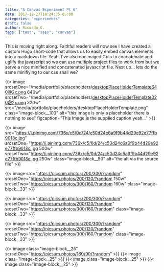 ```yaml
---
title: "A Canvas Experiment Pt 6"
date: 2017-12-27T18:24:35-05:00
categories: "experiments"
draft: false
author: Ricardo G.
tags: ["test", "sass", "canvas"]
---
```

This is moving right along. Faithful readers will now see I have created a custom Hugo short-code that allows us to easily embed canvas elements into a markdown file. Yeah. I've also conimaged Gulp to concatenate and uglify the javascript so we can use multiple project files to work from but we serve a nice minified and concatenated javascript file. Next up... lets do the same minifiying to our css shall we?

{{< image 
srcsetOne="/media/portfolio/placeholders/desktopPlaceHolderTemplate640@2x.png 640w"
srcsetTwo="/media/portfolio/placeholders/desktopPlaceHolderTemplate320@2x.png 320w"
src="/media/portfolio/placeholders/desktopPlaceHolderTemplate.png" class="image-block__100" 
alt="this image is only a placeholder there is nothing to see" 
figcaption="This Image is the supplied caption yeah..." >}}

{{< image src="https://i.pinimg.com/736x/c5/0d/24/c50d24c6a9f9b44d29e92e77ffb9018c.jpg" srcsetOne="https://i.pinimg.com/736x/c5/0d/24/c50d24c6a9f9b44d29e92e77ffb9018c.jpg 500w" srcsetTwo="https://i.pinimg.com/736x/c5/0d/24/c50d24c6a9f9b44d29e92e77ffb9018c.jpg 250w" class="image-block__50" alt="the alt via the source file" >}}

{{< image src="https://picsum.photos/200/300/?random" srcsetOne="https://picsum.photos/200/120/?random 150w" srcsetTwo="https://picsum.photos/300/160/?random 160w" class="image-block__33" >}}

{{< image src="https://picsum.photos/200/300/?random" srcsetOne="https://picsum.photos/200/120/?random" srcsetTwo="https://picsum.photos/300/160/?random" class="image-block__33" >}}

{{< image src="https://picsum.photos/200/300/?random" srcsetOne="https://picsum.photos/200/120/?random" srcsetTwo="https://picsum.photos/300/160/?random" class="image-block__33" >}}

{{< image class="image-block__25"  scrsetOne="https://picsum.photos/160/90/?random" >}}
{{< image class="image-block__25" >}}
{{< image class="image-block__25" >}}
{{< image class="image-block__25" >}}
<!-- 
{{< gallery class="shortcode-gallery">}} -->
